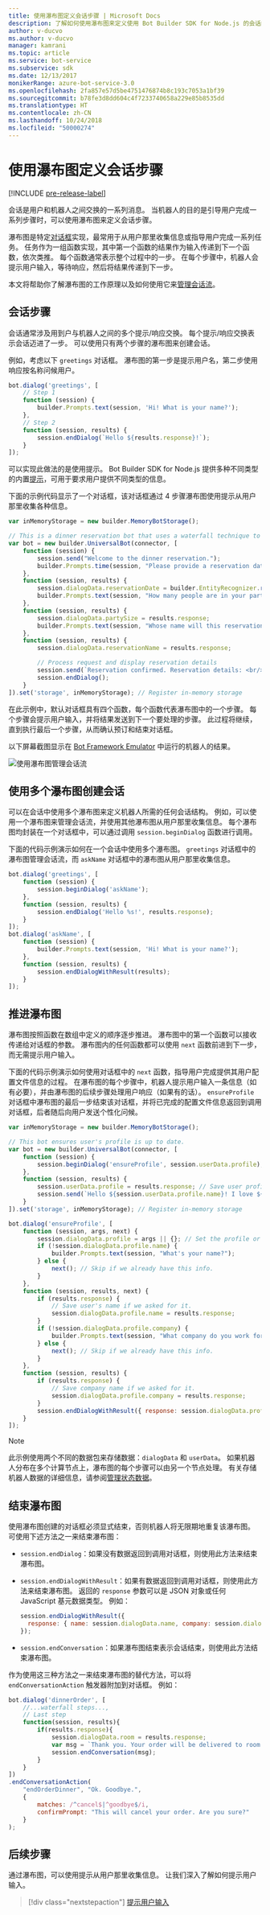 ```yaml
---
title: 使用瀑布图定义会话步骤 | Microsoft Docs
description: 了解如何使用瀑布图来定义使用 Bot Builder SDK for Node.js 的会话的步骤。
author: v-ducvo
ms.author: v-ducvo
manager: kamrani
ms.topic: article
ms.service: bot-service
ms.subservice: sdk
ms.date: 12/13/2017
monikerRange: azure-bot-service-3.0
ms.openlocfilehash: 2fa857e57d5be4751476874b8c193c7053a1bf39
ms.sourcegitcommit: b78fe3d8dd604c4f7233740658a229e85b8535dd
ms.translationtype: HT
ms.contentlocale: zh-CN
ms.lasthandoff: 10/24/2018
ms.locfileid: "50000274"
---
```

# <a name="define-conversation-steps-with-waterfalls"></a>使用瀑布图定义会话步骤

[!INCLUDE [pre-release-label](../includes/pre-release-label-v3.md)]

会话是用户和机器人之间交换的一系列消息。 当机器人的目的是引导用户完成一系列步骤时，可以使用瀑布图来定义会话步骤。

瀑布图是特定[对话框](bot-builder-nodejs-dialog-overview.md)实现，最常用于从用户那里收集信息或指导用户完成一系列任务。 任务作为一组函数实现，其中第一个函数的结果作为输入传递到下一个函数，依次类推。 每个函数通常表示整个过程中的一步。 在每个步骤中，机器人会提示用户输入，等待响应，然后将结果传递到下一步。

本文将帮助你了解瀑布图的工作原理以及如何使用它来[管理会话流](bot-builder-nodejs-dialog-manage-conversation.md)。

## <a name="conversation-steps"></a>会话步骤

会话通常涉及用到户与机器人之间的多个提示/响应交换。 每个提示/响应交换表示会话迈进了一步。 可以使用只有两个步骤的瀑布图来创建会话。

例如，考虑以下 `greetings` 对话框。 瀑布图的第一步是提示用户名，第二步使用响应按名称问候用户。

```javascript
bot.dialog('greetings', [
    // Step 1
    function (session) {
        builder.Prompts.text(session, 'Hi! What is your name?');
    },
    // Step 2
    function (session, results) {
        session.endDialog(`Hello ${results.response}!`);
    }
]);
```

可以实现此做法的是使用提示。 Bot Builder SDK for Node.js 提供多种不同类型的内置[提示](bot-builder-nodejs-dialog-prompt.md)，可用于要求用户提供不同类型的信息。

下面的示例代码显示了一个对话框，该对话框通过 4 步骤瀑布图使用提示从用户那里收集各种信息。

```javascript
var inMemoryStorage = new builder.MemoryBotStorage();

// This is a dinner reservation bot that uses a waterfall technique to prompt users for input.
var bot = new builder.UniversalBot(connector, [
    function (session) {
        session.send("Welcome to the dinner reservation.");
        builder.Prompts.time(session, "Please provide a reservation date and time (e.g.: June 6th at 5pm)");
    },
    function (session, results) {
        session.dialogData.reservationDate = builder.EntityRecognizer.resolveTime([results.response]);
        builder.Prompts.text(session, "How many people are in your party?");
    },
    function (session, results) {
        session.dialogData.partySize = results.response;
        builder.Prompts.text(session, "Whose name will this reservation be under?");
    },
    function (session, results) {
        session.dialogData.reservationName = results.response;

        // Process request and display reservation details
        session.send(`Reservation confirmed. Reservation details: <br/>Date/Time: ${session.dialogData.reservationDate} <br/>Party size: ${session.dialogData.partySize} <br/>Reservation name: ${session.dialogData.reservationName}`);
        session.endDialog();
    }
]).set('storage', inMemoryStorage); // Register in-memory storage 
```

在此示例中，默认对话框具有四个函数，每个函数代表瀑布图中的一个步骤。 每个步骤会提示用户输入，并将结果发送到下一个要处理的步骤。 此过程将继续，直到执行最后一个步骤，从而确认预订和结束对话框。

以下屏幕截图显示在 [Bot Framework Emulator](~/bot-service-debug-emulator.md) 中运行的机器人的结果。

![使用瀑布图管理会话流](~/media/bot-builder-nodejs-dialog-manage-conversation/waterfall-results.png)

## <a name="create-a-conversation-with-multiple-waterfalls"></a>使用多个瀑布图创建会话

可以在会话中使用多个瀑布图来定义机器人所需的任何会话结构。 例如，可以使用一个瀑布图来管理会话流，并使用其他瀑布图从用户那里收集信息。 每个瀑布图均封装在一个对话框中，可以通过调用 `session.beginDialog` 函数进行调用。

下面的代码示例演示如何在一个会话中使用多个瀑布图。 `greetings` 对话框中的瀑布图管理会话流，而 `askName` 对话框中的瀑布图从用户那里收集信息。

```javascript
bot.dialog('greetings', [
    function (session) {
        session.beginDialog('askName');
    },
    function (session, results) {
        session.endDialog('Hello %s!', results.response);
    }
]);
bot.dialog('askName', [
    function (session) {
        builder.Prompts.text(session, 'Hi! What is your name?');
    },
    function (session, results) {
        session.endDialogWithResult(results);
    }
]);
```

## <a name="advance-the-waterfall"></a>推进瀑布图

瀑布图按照函数在数组中定义的顺序逐步推进。 瀑布图中的第一个函数可以接收传递给对话框的参数。 瀑布图内的任何函数都可以使用 `next` 函数前进到下一步，而无需提示用户输入。

下面的代码示例演示如何使用对话框中的 `next` 函数，指导用户完成提供其用户配置文件信息的过程。 在瀑布图的每个步骤中，机器人提示用户输入一条信息（如有必要），并由瀑布图的后续步骤处理用户响应（如果有的话）。 `ensureProfile` 对话框中瀑布图的最后一步结束该对话框，并将已完成的配置文件信息返回到调用对话框，后者随后向用户发送个性化问候。

```javascript
var inMemoryStorage = new builder.MemoryBotStorage();

// This bot ensures user's profile is up to date.
var bot = new builder.UniversalBot(connector, [
    function (session) {
        session.beginDialog('ensureProfile', session.userData.profile);
    },
    function (session, results) {
        session.userData.profile = results.response; // Save user profile.
        session.send(`Hello ${session.userData.profile.name}! I love ${session.userData.profile.company}!`);
    }
]).set('storage', inMemoryStorage); // Register in-memory storage 

bot.dialog('ensureProfile', [
    function (session, args, next) {
        session.dialogData.profile = args || {}; // Set the profile or create the object.
        if (!session.dialogData.profile.name) {
            builder.Prompts.text(session, "What's your name?");
        } else {
            next(); // Skip if we already have this info.
        }
    },
    function (session, results, next) {
        if (results.response) {
            // Save user's name if we asked for it.
            session.dialogData.profile.name = results.response;
        }
        if (!session.dialogData.profile.company) {
            builder.Prompts.text(session, "What company do you work for?");
        } else {
            next(); // Skip if we already have this info.
        }
    },
    function (session, results) {
        if (results.response) {
            // Save company name if we asked for it.
            session.dialogData.profile.company = results.response;
        }
        session.endDialogWithResult({ response: session.dialogData.profile });
    }
]);
```

> [!NOTE]
> 此示例使用两个不同的数据包来存储数据：`dialogData` 和 `userData`。 如果机器人分布在多个计算节点上，瀑布图的每个步骤可以由另一个节点处理。 有关存储机器人数据的详细信息，请参阅[管理状态数据](bot-builder-nodejs-state.md)。

## <a name="end-a-waterfall"></a>结束瀑布图

使用瀑布图创建的对话框必须显式结束，否则机器人将无限期地重复该瀑布图。 可使用下述方法之一来结束瀑布图：

* `session.endDialog`：如果没有数据返回到调用对话框，则使用此方法来结束瀑布图。

* `session.endDialogWithResult`：如果有数据返回到调用对话框，则使用此方法来结束瀑布图。 返回的 `response` 参数可以是 JSON 对象或任何 JavaScript 基元数据类型。 例如：
  ```javascript
  session.endDialogWithResult({
    response: { name: session.dialogData.name, company: session.dialogData.company }
  });
  ```

* `session.endConversation`：如果瀑布图结束表示会话结束，则使用此方法结束瀑布图。

作为使用这三种方法之一来结束瀑布图的替代方法，可以将 `endConversationAction` 触发器附加到对话框。 例如：

```javascript
bot.dialog('dinnerOrder', [
    //...waterfall steps...,
    // Last step
    function(session, results){
        if(results.response){
            session.dialogData.room = results.response;
            var msg = `Thank you. Your order will be delivered to room #${session.dialogData.room}`;
            session.endConversation(msg);
        }
    }
])
.endConversationAction(
    "endOrderDinner", "Ok. Goodbye.",
    {
        matches: /^cancel$|^goodbye$/i,
        confirmPrompt: "This will cancel your order. Are you sure?"
    }
);
```

## <a name="next-steps"></a>后续步骤

通过瀑布图，可以使用提示从用户那里收集信息。 让我们深入了解如何提示用户输入。

> [!div class="nextstepaction"]
> [提示用户输入](bot-builder-nodejs-dialog-prompt.md)
